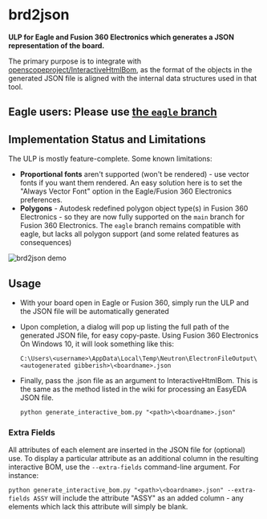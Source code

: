 # brd2json
**ULP for Eagle and Fusion 360 Electronics which generates a JSON representation of the board.**

The primary purpose is to integrate with [openscopeproject/InteractiveHtmlBom](https://github.com/openscopeproject/InteractiveHtmlBom), as the format of the objects in the generated JSON file is aligned with the internal data structures used in that tool.

## Eagle users: Please use [the `eagle` branch](https://github.com/Funkenjaeger/brd2json/tree/eagle)

## Implementation Status and Limitations
The ULP is mostly feature-complete.  Some known limitations:
* __Proportional fonts__ aren't supported (won't be rendered) - use vector fonts if you want them rendered.  An easy solution here is to set the "Always Vector Font" option in the Eagle/Fusion 360 Electronics preferences.
* __Polygons__ - Autodesk redefined polygon object type(s) in Fusion 360 Electronics - so they are now fully supported on the `main` branch for Fusion 360 Electronics.  The `eagle` branch remains compatible with eagle, but lacks all polygon support (and some related features as consequences)

![brd2json demo](https://j.gifs.com/gZw31k.gif)

## Usage
* With your board open in Eagle or Fusion 360, simply run the ULP and the JSON file will be automatically generated
* Upon completion, a dialog will pop up listing the full path of the generated JSON file, for easy copy-paste.
  Using Fusion 360 Electronics On Windows 10, it will look something like this:
  
    `C:\Users\<username>\AppData\Local\Temp\Neutron\ElectronFileOutput\<autogenerated gibberish>\<boardname>.json`
* Finally, pass the .json file as an argument to InteractiveHtmlBom. This is the same as the method listed in the wiki for processing an EasyEDA JSON file.

  `python generate_interactive_bom.py "<path>\<boardname>.json"`
  
### Extra Fields
All attributes of each element are inserted in the JSON file for (optional) use.  To display a particular attribute as an additional column in the resulting interactive BOM, use the `--extra-fields` command-line argument.  For instance:

`python generate_interactive_bom.py "<path>\<boardname>.json" --extra-fields ASSY` will include the attribute "ASSY" as an added column - any elements which lack this attribute will simply be blank.
